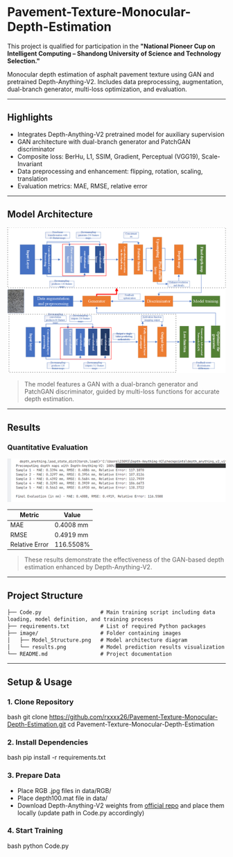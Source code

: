 # Pavement-Texture-Monocular-Depth-Estimation

This project is qualified for participation in the **"National Pioneer Cup on Intelligent Computing – Shandong University of Science and Technology Selection."**

Monocular depth estimation of asphalt pavement texture using GAN and pretrained Depth-Anything-V2. Includes data preprocessing, augmentation, dual-branch generator, multi-loss optimization, and evaluation.

---

## Highlights

- Integrates Depth-Anything-V2 pretrained model for auxiliary supervision  
- GAN architecture with dual-branch generator and PatchGAN discriminator  
- Composite loss: BerHu, L1, SSIM, Gradient, Perceptual (VGG19), Scale-Invariant  
- Data preprocessing and enhancement: flipping, rotation, scaling, translation  
- Evaluation metrics: MAE, RMSE, relative error  

---

## Model Architecture

![Model Structure](image/Model_Structure.png)

> The model features a GAN with a dual-branch generator and PatchGAN discriminator, guided by multi-loss functions for accurate depth estimation.

---

## Results

### Quantitative Evaluation

![Result](image/results.png)  

| Metric         | Value          |
| -------------- | -------------- |
| MAE            | 0.4008 mm     |
| RMSE           | 0.4919 mm     |
| Relative Error | 116.5508%     |


> These results demonstrate the effectiveness of the GAN-based depth estimation enhanced by Depth-Anything-V2.

---

## Project Structure

```
├── Code.py                   # Main training script including data loading, model definition, and training process
├── requirements.txt          # List of required Python packages
├── image/                    # Folder containing images
│   ├── Model_Structure.png   # Model architecture diagram
│   └── results.png           # Model prediction results visualization
└── README.md                 # Project documentation

```

---

## Setup & Usage

### 1. Clone Repository
bash
git clone https://github.com/rxxxx26/Pavement-Texture-Monocular-Depth-Estimation.git
cd Pavement-Texture-Monocular-Depth-Estimation


### 2. Install Dependencies
bash
pip install -r requirements.txt


### 3. Prepare Data
- Place RGB .jpg files in data/RGB/
- Place depth100.mat file in data/
- Download Depth-Anything-V2 weights from [official repo](https://github.com/DepthAnything/Depth-Anything-V2) and place them locally (update path in Code.py accordingly)

### 4. Start Training
bash
python Code.py
